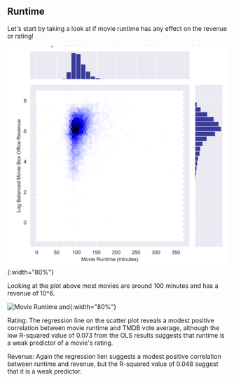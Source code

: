 ## Runtime
Let's start by taking a look at if movie runtime has any effect on the revenue or rating! 

![Movie Runtime and Log Balanced Movie Box Office Revenue](figures/runtime/movie_runtimeVSlogbalanced_movieboxofficerevenue.png){:width="80%"}

Looking at the plot above most movies are around 100 minutes and has a revenue of 10^6.

![Movie Runtime and ](figures/Movie_runtime/Movie_runtime_scatterplot.png){:width="80%"}

Rating: 
The regression line on the scatter plot reveals a modest positive correlation between movie runtime and TMDB vote average, although the low R-squared value of 0.073 from the OLS results suggests that runtime is a weak predictor of a movie's rating.

Revenue:
Again the regression lien suggests a modest positive correlation between runtime and revenue, but the R-squared value of 0.048 suggest that it is a weak predictor.